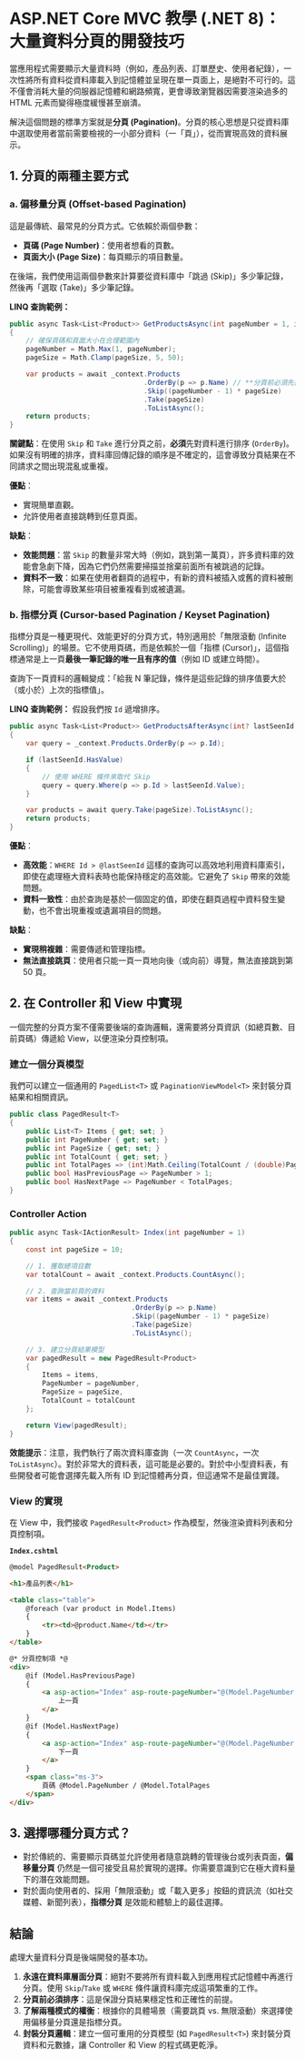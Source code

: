 # ASP.NET Core MVC 教學 (.NET 8)：大量資料分頁的開發技巧

當應用程式需要顯示大量資料時（例如，產品列表、訂單歷史、使用者紀錄），一次性將所有資料從資料庫載入到記憶體並呈現在單一頁面上，是絕對不可行的。這不僅會消耗大量的伺服器記憶體和網路頻寬，更會導致瀏覽器因需要渲染過多的 HTML 元素而變得極度緩慢甚至崩潰。

解決這個問題的標準方案就是**分頁 (Pagination)**。分頁的核心思想是只從資料庫中選取使用者當前需要檢視的一小部分資料（一「頁」），從而實現高效的資料展示。

## 1. 分頁的兩種主要方式

### a. 偏移量分頁 (Offset-based Pagination)

這是最傳統、最常見的分頁方式。它依賴於兩個參數：
*   **頁碼 (Page Number)**：使用者想看的頁數。
*   **頁面大小 (Page Size)**：每頁顯示的項目數量。

在後端，我們使用這兩個參數來計算要從資料庫中「跳過 (Skip)」多少筆記錄，然後再「選取 (Take)」多少筆記錄。

**LINQ 查詢範例：**
```csharp
public async Task<List<Product>> GetProductsAsync(int pageNumber = 1, int pageSize = 10)
{
    // 確保頁碼和頁面大小在合理範圍內
    pageNumber = Math.Max(1, pageNumber);
    pageSize = Math.Clamp(pageSize, 5, 50);

    var products = await _context.Products
                                 .OrderBy(p => p.Name) // **分頁前必須先排序！**
                                 .Skip((pageNumber - 1) * pageSize)
                                 .Take(pageSize)
                                 .ToListAsync();
    return products;
}
```
**關鍵點**：在使用 `Skip` 和 `Take` 進行分頁之前，**必須**先對資料進行排序 (`OrderBy`)。如果沒有明確的排序，資料庫回傳記錄的順序是不確定的，這會導致分頁結果在不同請求之間出現混亂或重複。

**優點**：
*   實現簡單直觀。
*   允許使用者直接跳轉到任意頁面。

**缺點**：
*   **效能問題**：當 `Skip` 的數量非常大時（例如，跳到第一萬頁），許多資料庫的效能會急劇下降，因為它們仍然需要掃描並捨棄前面所有被跳過的記錄。
*   **資料不一致**：如果在使用者翻頁的過程中，有新的資料被插入或舊的資料被刪除，可能會導致某些項目被重複看到或被遺漏。

### b. 指標分頁 (Cursor-based Pagination / Keyset Pagination)

指標分頁是一種更現代、效能更好的分頁方式，特別適用於「無限滾動 (Infinite Scrolling)」的場景。它不使用頁碼，而是依賴於一個「指標 (Cursor)」，這個指標通常是上一頁**最後一筆記錄的唯一且有序的值**（例如 ID 或建立時間）。

查詢下一頁資料的邏輯變成：「給我 N 筆記錄，條件是這些記錄的排序值要大於（或小於）上次的指標值」。

**LINQ 查詢範例：**
假設我們按 `Id` 遞增排序。
```csharp
public async Task<List<Product>> GetProductsAfterAsync(int? lastSeenId = null, int pageSize = 10)
{
    var query = _context.Products.OrderBy(p => p.Id);

    if (lastSeenId.HasValue)
    {
        // 使用 WHERE 條件來取代 Skip
        query = query.Where(p => p.Id > lastSeenId.Value);
    }

    var products = await query.Take(pageSize).ToListAsync();
    return products;
}
```

**優點**：
*   **高效能**：`WHERE Id > @lastSeenId` 這樣的查詢可以高效地利用資料庫索引，即使在處理極大資料表時也能保持穩定的高效能。它避免了 `Skip` 帶來的效能問題。
*   **資料一致性**：由於查詢是基於一個固定的值，即使在翻頁過程中資料發生變動，也不會出現重複或遺漏項目的問題。

**缺點**：
*   **實現稍複雜**：需要傳遞和管理指標。
*   **無法直接跳頁**：使用者只能一頁一頁地向後（或向前）導覽，無法直接跳到第 50 頁。

## 2. 在 Controller 和 View 中實現

一個完整的分頁方案不僅需要後端的查詢邏輯，還需要將分頁資訊（如總頁數、目前頁碼）傳遞給 View，以便渲染分頁控制項。

### 建立一個分頁模型

我們可以建立一個通用的 `PagedList<T>` 或 `PaginationViewModel<T>` 來封裝分頁結果和相關資訊。

```csharp
public class PagedResult<T>
{
    public List<T> Items { get; set; }
    public int PageNumber { get; set; }
    public int PageSize { get; set; }
    public int TotalCount { get; set; }
    public int TotalPages => (int)Math.Ceiling(TotalCount / (double)PageSize);
    public bool HasPreviousPage => PageNumber > 1;
    public bool HasNextPage => PageNumber < TotalPages;
}
```

### Controller Action
```csharp
public async Task<IActionResult> Index(int pageNumber = 1)
{
    const int pageSize = 10;

    // 1. 獲取總項目數
    var totalCount = await _context.Products.CountAsync();

    // 2. 查詢當前頁的資料
    var items = await _context.Products
                              .OrderBy(p => p.Name)
                              .Skip((pageNumber - 1) * pageSize)
                              .Take(pageSize)
                              .ToListAsync();

    // 3. 建立分頁結果模型
    var pagedResult = new PagedResult<Product>
    {
        Items = items,
        PageNumber = pageNumber,
        PageSize = pageSize,
        TotalCount = totalCount
    };

    return View(pagedResult);
}
```
**效能提示**：注意，我們執行了兩次資料庫查詢（一次 `CountAsync`，一次 `ToListAsync`）。對於非常大的資料表，這可能是必要的。對於中小型資料表，有些開發者可能會選擇先載入所有 ID 到記憶體再分頁，但這通常不是最佳實踐。

### View 的實現

在 View 中，我們接收 `PagedResult<Product>` 作為模型，然後渲染資料列表和分頁控制項。

**`Index.cshtml`**
```html
@model PagedResult<Product>

<h1>產品列表</h1>

<table class="table">
    @foreach (var product in Model.Items)
    {
        <tr><td>@product.Name</td></tr>
    }
</table>

@* 分頁控制項 *@
<div>
    @if (Model.HasPreviousPage)
    {
        <a asp-action="Index" asp-route-pageNumber="@(Model.PageNumber - 1)" class="btn btn-secondary">
            上一頁
        </a>
    }
    @if (Model.HasNextPage)
    {
        <a asp-action="Index" asp-route-pageNumber="@(Model.PageNumber + 1)" class="btn btn-secondary">
            下一頁
        </a>
    }
    <span class="ms-3">
        頁碼 @Model.PageNumber / @Model.TotalPages
    </span>
</div>
```

## 3. 選擇哪種分頁方式？

*   對於傳統的、需要顯示頁碼並允許使用者隨意跳轉的管理後台或列表頁面，**偏移量分頁** 仍然是一個可接受且易於實現的選擇。你需要意識到它在極大資料量下的潛在效能問題。
*   對於面向使用者的、採用「無限滾動」或「載入更多」按鈕的資訊流（如社交媒體、新聞列表），**指標分頁** 是效能和體驗上的最佳選擇。

## 結論

處理大量資料分頁是後端開發的基本功。

1.  **永遠在資料庫層面分頁**：絕對不要將所有資料載入到應用程式記憶體中再進行分頁。使用 `Skip`/`Take` 或 `WHERE` 條件讓資料庫完成這項繁重的工作。
2.  **分頁前必須排序**：這是保證分頁結果穩定性和正確性的前提。
3.  **了解兩種模式的權衡**：根據你的具體場景（需要跳頁 vs. 無限滾動）來選擇使用偏移量分頁還是指標分頁。
4.  **封裝分頁邏輯**：建立一個可重用的分頁模型 (如 `PagedResult<T>`) 來封裝分頁資料和元數據，讓 Controller 和 View 的程式碼更乾淨。
